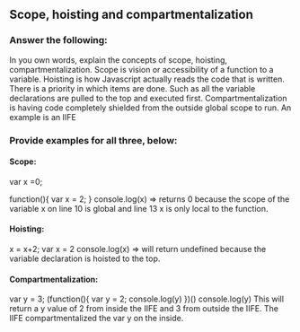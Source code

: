 ## Scope, hoisting and compartmentalization

### Answer the following:
In you own words, explain the concepts of scope, hoisting, compartmentalization.
Scope is vision or accessibility of a function to a variable.  Hoisting is how Javascript actually reads the code that is written.  There is a priority in which items are done. Such as all the variable declarations are pulled to the top and executed first.  Compartmentalization is having code completely shielded from the outside global scope to run. An example is an IIFE

### Provide examples for all three, below:

#### Scope:
var x =0;

function(){
  var x = 2;
}
console.log(x) => returns 0 because the scope of the variable x on line 10 is global and line 13 x is only local to the function.

#### Hoisting:

x = x+2;
var x = 2
console.log(x) => will return undefined because the variable declaration is hoisted to the top.

#### Compartmentalization:

var y = 3;
(function(){
  var y = 2;
  console.log(y)
  })()
console.log(y)
  This will return a y value of 2 from inside the IIFE and 3 from outside the IIFE.  The IIFE compartmentalized the var y on the inside.
